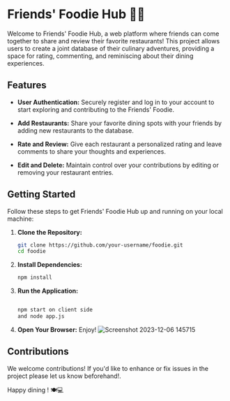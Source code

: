 # Friends' Foodie Hub 🍔👫

Welcome to Friends' Foodie Hub, a web platform where friends can come together to share and review their favorite restaurants! This project allows users to create a joint database of their culinary adventures, providing a space for rating, commenting, and reminiscing about their dining experiences.

## Features

- **User Authentication:** Securely register and log in to your account to start exploring and contributing to the Friends' Foodie.

- **Add Restaurants:** Share your favorite dining spots with your friends by adding new restaurants to the database.

- **Rate and Review:** Give each restaurant a personalized rating and leave comments to share your thoughts and experiences.

- **Edit and Delete:** Maintain control over your contributions by editing or removing your restaurant entries.

## Getting Started

Follow these steps to get Friends' Foodie Hub up and running on your local machine:

1. **Clone the Repository:**
    ```bash
    git clone https://github.com/your-username/foodie.git
    cd foodie
    ```

2. **Install Dependencies:**
    ```bash
    npm install
    ```

3.  **Run the Application:**
    ```bash
    
    npm start on client side
    and node app.js
    ```

4. **Open Your Browser:**
    Enjoy!
   ![Screenshot 2023-12-06 145715](https://github.com/pwc88430/Foodie/assets/119768381/e362e18c-be6d-4171-a4a0-681e7b37b478)

## Contributions
We welcome contributions! If you'd like to enhance or fix issues in the project please let us know beforehand!.





Happy dining ! 🍽️💻
